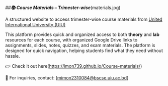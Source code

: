 ##***📚 Course Materials – Trimester-wise***(materials.jpg)

A structured website to access trimester-wise course materials from [United International University (UIU)](https://www.uiu.ac.bd/)

This platform provides quick and organized access to both **theory** and **lab** resources for each course, with organized Google Drive links to assignments, slides, notes, quizzes, and exam materials. The platform is designed for quick navigation, helping students find what they need without hassle.

👉 Check it out here(https://imon739.github.io/Course-materials/)


📩 For inquiries, contact: [mimon2310084@bscse.uiu.ac.bd]
